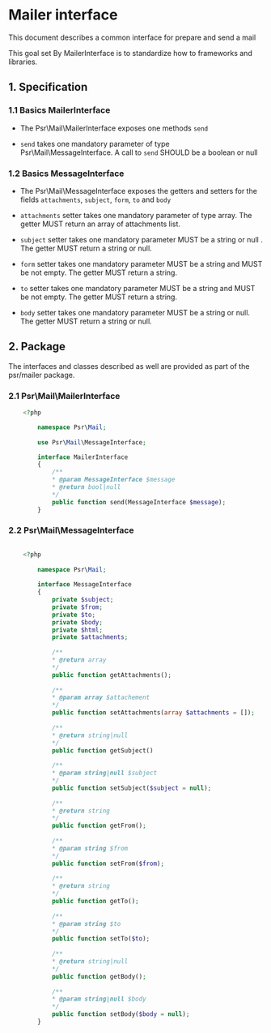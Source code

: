 # Mailer interface 

This document describes a common interface for prepare and send a mail 

This goal set By MailerInterface is to standardize how to frameworks and libraries. 

## 1. Specification 

### 1.1 Basics MailerInterface
   
   - The Psr\Mail\MailerInterface exposes one methods `send`
   
   - `send` takes one mandatory parameter of type Psr\Mail\MessageInterface. A call to `send` SHOULD be a boolean or null 
   
   
### 1.2 Basics MessageInterface
    
  - The Psr\Mail\MessageInterface exposes the getters and setters for the fields  ```attachments```, ```subject```, ```form```, ```to``` and ```body```
   
   - ```attachments``` setter takes one mandatory parameter of type array. The getter MUST return an array of attachments list.
   - ```subject``` setter takes one mandatory parameter MUST be a string or null . The getter MUST return a string or null.
   - ```form``` setter takes one mandatory parameter MUST be a string and MUST be not empty. The getter MUST return a string. 
   - ```to``` setter takes one mandatory parameter MUST be a string and MUST be not empty. The getter MUST return a string.
   - ```body``` setter takes one mandatory parameter MUST be a string or null. The getter MUST return a string or null.
   
    
## 2. Package 

The interfaces and classes described as well are provided as part of the psr/mailer package.

### 2.1 Psr\Mail\MailerInterface

```php 
    <?php

        namespace Psr\Mail;
        
        use Psr\Mail\MessageInterface;

        interface MailerInterface
        {
            /**
            * @param MessageInterface $message
            * @return bool|null
            */
            public function send(MessageInterface $message);
        }
```

### 2.2 Psr\Mail\MessageInterface

```php

    <?php
    
        namespace Psr\Mail;
        
        interface MessageInterface
        {
            private $subject;
            private $from;
            private $to;
            private $body;
            private $html;
            private $attachments;
        
            /**
            * @return array
            */
            public function getAttachments();
        
            /**
            * @param array $attachement
            */
            public function setAttachments(array $attachments = []);
        
            /**
            * @return string|null
            */
            public function getSubject()
        
            /**
            * @param string|null $subject
            */
            public function setSubject($subject = null);
        
            /**
            * @return string
            */
            public function getFrom();
        
            /**
            * @param string $from
            */
            public function setFrom($from);
        
            /**
            * @return string
            */
            public function getTo();
        
            /**
            * @param string $to
            */
            public function setTo($to);
        
            /**
            * @return string|null
            */
            public function getBody();
        
            /**
            * @param string|null $body
            */
            public function setBody($body = null);
        }
```